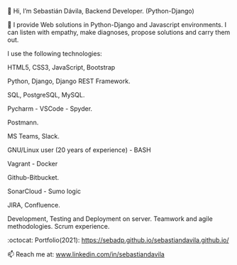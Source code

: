 👋 Hi, I’m Sebastián Dávila, Backend Developer. (Python-Django)

👀  I provide Web solutions in Python-Django and Javascript environments.
    I can listen with empathy, make diagnoses, propose solutions and carry them out.

I use the following technologies:

HTML5, CSS3, JavaScript, Bootstrap

Python, Django, Django REST Framework.

SQL, PostgreSQL, MySQL.

Pycharm - VSCode - Spyder.

Postmann.

MS Teams, Slack.

GNU/Linux user (20 years of experience) - BASH

Vagrant - Docker

Github-Bitbucket.

SonarCloud - Sumo logic

JIRA, Confluence.

Development, Testing and Deployment on server.
 Teamwork and agile methodologies. Scrum experience.


:octocat: Portfolio(2021): https://sebadp.github.io/sebastiandavila.github.io/


📫 Reach me at: www.linkedin.com/in/sebastiandavila
